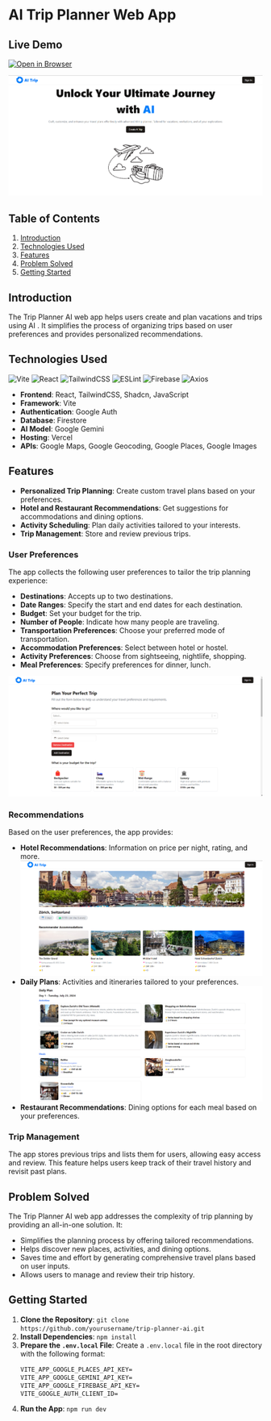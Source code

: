 # AI Trip Planner Web App
## Live Demo
[![Open in Browser](https://img.shields.io/badge/Open%20Webpage-Visit%20Site-brightgreen?logo=google-chrome&logoColor=white)](https://ai-trip-efk.vercel.app/)

![App Screenshot](public/homepage.png)

## Table of Contents
1. [Introduction](#introduction)
2. [Technologies Used](#technologies-used)
3. [Features](#features)
4. [Problem Solved](#problem-solved)
5. [Getting Started](#getting-started)

## Introduction
The Trip Planner AI web app helps users create and plan vacations and trips using AI . It simplifies the process of organizing trips based on user preferences and provides personalized recommendations.

## Technologies Used
![Vite](https://img.shields.io/badge/Vite-5.3.4-blue)
![React](https://img.shields.io/badge/React-18.3.1-blue)
![TailwindCSS](https://img.shields.io/badge/TailwindCSS-3.4.6-blue)
![ESLint](https://img.shields.io/badge/ESLint-8.57.0-blue)
![Firebase](https://img.shields.io/badge/Firebase-10.12.4-blue)
![Axios](https://img.shields.io/badge/Axios-1.7.2-blue)
- **Frontend**: React, TailwindCSS, Shadcn, JavaScript 
- **Framework**: Vite
- **Authentication**: Google Auth
- **Database**: Firestore
- **AI Model**: Google Gemini
- **Hosting**: Vercel
- **APIs**: Google Maps, Google Geocoding, Google Places, Google Images

## Features
- **Personalized Trip Planning**: Create custom travel plans based on your preferences.
- **Hotel and Restaurant Recommendations**: Get suggestions for accommodations and dining options.
- **Activity Scheduling**: Plan daily activities tailored to your interests.
- **Trip Management**: Store and review previous trips.

### User Preferences
The app collects the following user preferences to tailor the trip planning experience:
- **Destinations**: Accepts up to two destinations.
- **Date Ranges**: Specify the start and end dates for each destination.
- **Budget**: Set your budget for the trip.
- **Number of People**: Indicate how many people are traveling.
- **Transportation Preferences**: Choose your preferred mode of transportation.
- **Accommodation Preferences**: Select between hotel or hostel.
- **Activity Preferences**: Choose from sightseeing, nightlife, shopping.
- **Meal Preferences**: Specify preferences for dinner, lunch.

![App Screenshot](public/form.png)

### Recommendations
Based on the user preferences, the app provides:
- **Hotel Recommendations**: Information on price per night, rating, and more.
![App Screenshot](public/trip_1.png)
- **Daily Plans**: Activities and itineraries tailored to your preferences.
![App Screenshot](public/trip_2.png)
- **Restaurant Recommendations**: Dining options for each meal based on your preferences.

### Trip Management
The app stores previous trips and lists them for users, allowing easy access and review. This feature helps users keep track of their travel history and revisit past plans.

## Problem Solved
The Trip Planner AI web app addresses the complexity of trip planning by providing an all-in-one solution. It:
- Simplifies the planning process by offering tailored recommendations.
- Helps discover new places, activities, and dining options.
- Saves time and effort by generating comprehensive travel plans based on user inputs.
- Allows users to manage and review their trip history.

## Getting Started
1. **Clone the Repository**: `git clone https://github.com/yourusername/trip-planner-ai.git`
2. **Install Dependencies**: `npm install`
3. **Prepare the `.env.local` File**: Create a `.env.local` file in the root directory with the following format:
    ```plaintext
    VITE_APP_GOOGLE_PLACES_API_KEY=
    VITE_APP_GOOGLE_GEMINI_API_KEY=
    VITE_APP_GOOGLE_FIREBASE_API_KEY=
    VITE_GOOGLE_AUTH_CLIENT_ID=
    ```
4. **Run the App**: `npm run dev`
